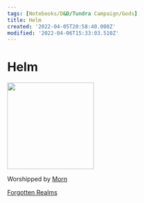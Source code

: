 ```yaml
---
tags: [Notebooks/D&D/Tundra Campaign/Gods]
title: Helm
created: '2022-04-05T20:58:40.008Z'
modified: '2022-04-06T15:33:03.510Z'
---
```


# Helm

<img src="https://static.wikia.nocookie.net/forgottenrealms/images/f/fa/Helm_p29-1-.jpg/revision/latest/scale-to-width-down/315?cb=20091224154136" width="200" height="200" />

Worshipped by [Morn](./Morn.md)

[Forgotten Realms](https://forgottenrealms.fandom.com/wiki/Helm)
